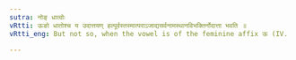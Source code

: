 ```yaml
---
sutra: नोङ् धात्वोः
vRtti: ऊङो धातोश्च य उदात्तयण् हल्पूर्वस्तस्मात्पराऽजाद्यसर्वनामस्थानविभक्तिर्नोदात्ता भवति ॥
vRtti_eng: But not so, when the vowel is of the feminine affix ऊ (IV. 1. 66), or the final of a root.

---
```

